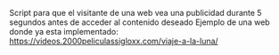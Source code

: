 Script para que el visitante de una web vea una publicidad durante 5 segundos antes de acceder al contenido deseado
Ejemplo de una web donde ya esta implementado: https://videos.2000peliculassigloxx.com/viaje-a-la-luna/
